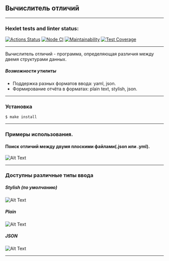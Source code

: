 <a name="contents"></a>

## Вычислитель отличий
[difference-calculator]: https://github.com/aleonaos/frontend-project-lvl2 "Difference-calculator"

---

### Hexlet tests and linter status:
[![Actions Status](https://github.com/aleonaos/frontend-project-lvl2/workflows/hexlet-check/badge.svg)](https://github.com/aleonaos/frontend-project-lvl2/actions)
[![Node CI](https://github.com/aleonaos/frontend-project-lvl2/actions/workflows/nodejs.yml/badge.svg)](https://github.com/aleonaos/frontend-project-lvl2/actions/workflows/nodejs.yml)
[![Maintainability](https://api.codeclimate.com/v1/badges/72b54ed519889b6fe954/maintainability)](https://codeclimate.com/github/aleonaos/frontend-project-lvl2/maintainability)
[![Test Coverage](https://api.codeclimate.com/v1/badges/72b54ed519889b6fe954/test_coverage)](https://codeclimate.com/github/aleonaos/frontend-project-lvl2/test_coverage)

---

Вычислитель отличий - программа, определяющая различия между двемя структурами данных.
##### Возможности утилиты
* Поддержка разных форматов ввода: yaml, json.
* Формирование отчёта в форматах: plain text, stylish, json.

---

### Установка
```
$ make install
```
---

### Примеры использования.

#### Поиск отличий между двумя плоскими файлами(.json или .yml).

![Alt Text](https://github.com/aleonaos/frontend-project-lvl2/blob/main/src/examples/gendiff_flat_files.gif?raw=true)

---

### Доступны различные типы ввода

##### Stylish (по умолчанию)

![Alt Text](https://github.com/aleonaos/frontend-project-lvl2/blob/main/src/examples/gendiff_nested_files.gif?raw=true)

##### Plain

![Alt Text](https://github.com/aleonaos/frontend-project-lvl2/blob/main/src/examples/to_plain_format.gif?raw=true)

##### JSON

![Alt Text](https://github.com/aleonaos/frontend-project-lvl2/blob/main/src/examples/gendiff_json_format.gif?raw=true)

---